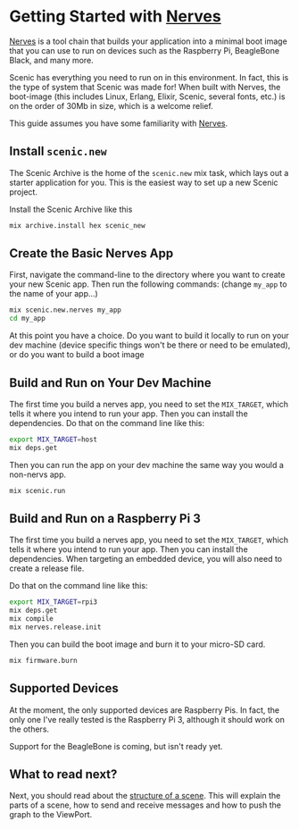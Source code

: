 # Getting Started with [Nerves](https://nerves-project.org/)

[Nerves](https://nerves-project.org/) is a tool chain that builds your application
into a minimal boot image that you can use to run on devices such as the Raspberry Pi, 
BeagleBone Black, and many more.

Scenic has everything you need to run on in this environment. In fact, this is the
type of system that Scenic was made for! When built with Nerves, the boot-image (this
includes Linux, Erlang, Elixir, Scenic, several fonts, etc.) is on the order of 30Mb in
size, which is a welcome relief.

This guide assumes you have some familiarity with [Nerves](https://nerves-project.org/).

## Install `scenic.new`

The Scenic Archive is the home of the `scenic.new` mix task, which lays out a
starter application for you. This is the easiest way to set up a new Scenic
project.

Install the Scenic Archive like this

```bash
mix archive.install hex scenic_new
```

## Create the Basic Nerves App

First, navigate the command-line to the directory where you want to create your
new Scenic app. Then run the following commands:  (change `my_app` to the name
of your app...)

```bash
mix scenic.new.nerves my_app
cd my_app
```

At this point you have a choice. Do you want to build it locally to run on your
dev machine (device specific things won't be there or need to be emulated), or
do you want to build a boot image

## Build and Run on Your Dev Machine

The first time you build a nerves app, you need to set the `MIX_TARGET`, which tells
it where you intend to run your app. Then you can install the dependencies. Do that on the command line like this:

```bash
export MIX_TARGET=host
mix deps.get
```

Then you can run the app on your dev machine the same way you would a non-nervs app.

```bash
mix scenic.run
```

## Build and Run on a Raspberry Pi 3

The first time you build a nerves app, you need to set the `MIX_TARGET`, which tells
it where you intend to run your app. Then you can install the dependencies. When targeting
an embedded device, you will also need to create a release file.

Do that on the command line like this:

```bash
export MIX_TARGET=rpi3
mix deps.get
mix compile
mix nerves.release.init
```

Then you can build the boot image and burn it to your micro-SD card.

```bash
mix firmware.burn
```

## Supported Devices

At the moment, the only supported devices are Raspberry Pis. In fact, the only one I've really tested is the Raspberry Pi 3, although it should work on the others.

Support for the BeagleBone is coming, but isn't ready yet.

## What to read next?

Next, you should read about the [structure of a scene](overview_scene.html).
This will explain the parts of a scene, how to send and receive messages and how
to push the graph to the ViewPort.
